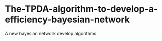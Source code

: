 # The-TPDA-algorithm-to-develop-a-efficiency-bayesian-network
A new bayesian network develop algorithms 
